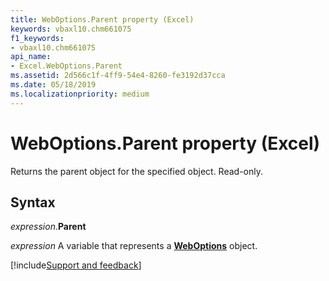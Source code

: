 ```yaml
---
title: WebOptions.Parent property (Excel)
keywords: vbaxl10.chm661075
f1_keywords:
- vbaxl10.chm661075
api_name:
- Excel.WebOptions.Parent
ms.assetid: 2d566c1f-4ff9-54e4-8260-fe3192d37cca
ms.date: 05/18/2019
ms.localizationpriority: medium
---
```



# WebOptions.Parent property (Excel)

Returns the parent object for the specified object. Read-only.


## Syntax

_expression_.**Parent**

_expression_ A variable that represents a **[WebOptions](Excel.WebOptions.md)** object.




[!include[Support and feedback](~/includes/feedback-boilerplate.md)]